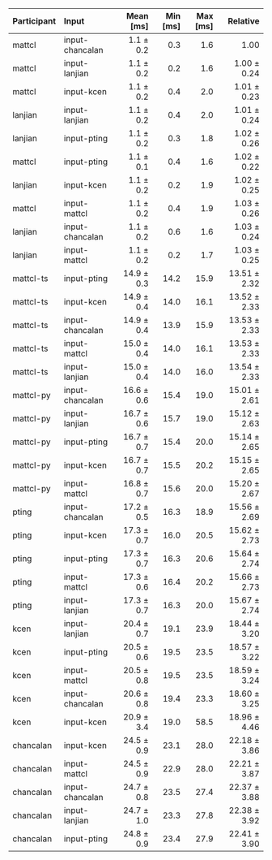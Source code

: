 | Participant | Input | Mean [ms] | Min [ms] | Max [ms] | Relative |
|:---|:---|---:|---:|---:|---:|
| mattcl | input-chancalan | 1.1 ± 0.2 | 0.3 | 1.6 | 1.00 |
| mattcl | input-lanjian | 1.1 ± 0.2 | 0.2 | 1.6 | 1.00 ± 0.24 |
| mattcl | input-kcen | 1.1 ± 0.2 | 0.4 | 2.0 | 1.01 ± 0.23 |
| lanjian | input-lanjian | 1.1 ± 0.2 | 0.4 | 2.0 | 1.01 ± 0.24 |
| lanjian | input-pting | 1.1 ± 0.2 | 0.3 | 1.8 | 1.02 ± 0.26 |
| mattcl | input-pting | 1.1 ± 0.1 | 0.4 | 1.6 | 1.02 ± 0.22 |
| lanjian | input-kcen | 1.1 ± 0.2 | 0.2 | 1.9 | 1.02 ± 0.25 |
| mattcl | input-mattcl | 1.1 ± 0.2 | 0.4 | 1.9 | 1.03 ± 0.26 |
| lanjian | input-chancalan | 1.1 ± 0.2 | 0.6 | 1.6 | 1.03 ± 0.24 |
| lanjian | input-mattcl | 1.1 ± 0.2 | 0.2 | 1.7 | 1.03 ± 0.25 |
| mattcl-ts | input-pting | 14.9 ± 0.3 | 14.2 | 15.9 | 13.51 ± 2.32 |
| mattcl-ts | input-kcen | 14.9 ± 0.4 | 14.0 | 16.1 | 13.52 ± 2.33 |
| mattcl-ts | input-chancalan | 14.9 ± 0.4 | 13.9 | 15.9 | 13.53 ± 2.33 |
| mattcl-ts | input-mattcl | 15.0 ± 0.4 | 14.0 | 16.1 | 13.53 ± 2.33 |
| mattcl-ts | input-lanjian | 15.0 ± 0.4 | 14.0 | 16.0 | 13.54 ± 2.33 |
| mattcl-py | input-chancalan | 16.6 ± 0.6 | 15.4 | 19.0 | 15.01 ± 2.61 |
| mattcl-py | input-lanjian | 16.7 ± 0.6 | 15.7 | 19.0 | 15.12 ± 2.63 |
| mattcl-py | input-pting | 16.7 ± 0.7 | 15.4 | 20.0 | 15.14 ± 2.65 |
| mattcl-py | input-kcen | 16.7 ± 0.7 | 15.5 | 20.2 | 15.15 ± 2.65 |
| mattcl-py | input-mattcl | 16.8 ± 0.7 | 15.6 | 20.0 | 15.20 ± 2.67 |
| pting | input-chancalan | 17.2 ± 0.5 | 16.3 | 18.9 | 15.56 ± 2.69 |
| pting | input-kcen | 17.3 ± 0.7 | 16.0 | 20.5 | 15.62 ± 2.73 |
| pting | input-pting | 17.3 ± 0.7 | 16.3 | 20.6 | 15.64 ± 2.74 |
| pting | input-mattcl | 17.3 ± 0.6 | 16.4 | 20.2 | 15.66 ± 2.73 |
| pting | input-lanjian | 17.3 ± 0.7 | 16.3 | 20.0 | 15.67 ± 2.74 |
| kcen | input-lanjian | 20.4 ± 0.7 | 19.1 | 23.9 | 18.44 ± 3.20 |
| kcen | input-pting | 20.5 ± 0.6 | 19.5 | 23.5 | 18.57 ± 3.22 |
| kcen | input-mattcl | 20.5 ± 0.8 | 19.5 | 23.5 | 18.59 ± 3.24 |
| kcen | input-chancalan | 20.6 ± 0.8 | 19.4 | 23.3 | 18.60 ± 3.25 |
| kcen | input-kcen | 20.9 ± 3.4 | 19.0 | 58.5 | 18.96 ± 4.46 |
| chancalan | input-kcen | 24.5 ± 0.9 | 23.1 | 28.0 | 22.18 ± 3.86 |
| chancalan | input-mattcl | 24.5 ± 0.9 | 22.9 | 28.0 | 22.21 ± 3.87 |
| chancalan | input-chancalan | 24.7 ± 0.8 | 23.5 | 27.4 | 22.37 ± 3.88 |
| chancalan | input-lanjian | 24.7 ± 1.0 | 23.3 | 27.8 | 22.38 ± 3.92 |
| chancalan | input-pting | 24.8 ± 0.9 | 23.4 | 27.9 | 22.41 ± 3.90 |
